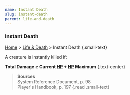 ```yaml
---
name: Instant Death
slug: instant-death
parent: life-and-death
---
```

### Instant Death
[Home](dm-operations-center) > [Life & Death](life-and-death-menu) > Instant Death {.small-text}

A creature is instantly killed if:

**Total Damage ≥ Current [HP](hit-points) + [HP](hit-points) Maximum** {.text-center}


> **Sources** <br/>
> System Reference Document, p. 98<br/>
> Player's Handbook, p. 197
{.read .small-text}